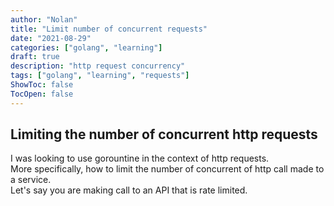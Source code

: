 ```yaml
---
author: "Nolan"
title: "Limit number of concurrent requests"
date: "2021-08-29"
categories: ["golang", "learning"]
draft: true
description: "http request concurrency"
tags: ["golang", "learning", "requests"]
ShowToc: false
TocOpen: false
---
```


## Limiting the number of concurrent http requests

I was looking to use gorountine in the context of http requests.  
More specifically, how to limit the number of concurrent of http call made to a service.  
Let's say you are making call to an API that is rate limited.  